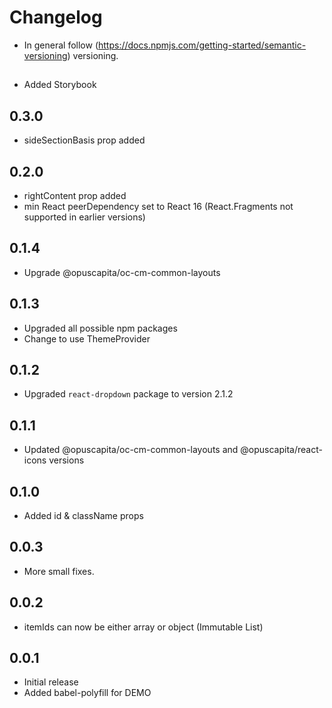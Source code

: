 # Changelog

* In general follow (https://docs.npmjs.com/getting-started/semantic-versioning) versioning.

## <next>
- Added Storybook

## 0.3.0
- sideSectionBasis prop added

## 0.2.0
- rightContent prop added
- min React peerDependency set to React 16 (React.Fragments not supported in earlier versions)

## 0.1.4
* Upgrade @opuscapita/oc-cm-common-layouts

## 0.1.3
* Upgraded all possible npm packages
* Change to use ThemeProvider

## 0.1.2
* Upgraded `react-dropdown` package to version 2.1.2

## 0.1.1
* Updated @opuscapita/oc-cm-common-layouts and @opuscapita/react-icons versions

## 0.1.0
* Added id & className props

## 0.0.3
* More small fixes.

## 0.0.2 
* itemIds can now be either array or object (Immutable List)

## 0.0.1
* Initial release
* Added babel-polyfill for DEMO
